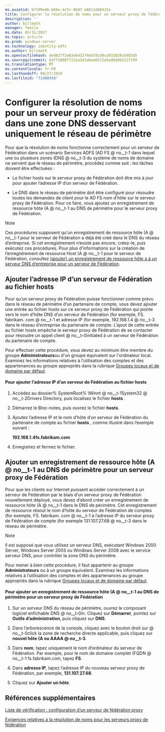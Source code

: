 ```yaml
---
ms.assetid: b7109e46-b66e-4c5c-8b87-a6611d68415a
title: Configurer la résolution de noms pour un serveur proxy de fédération dans une zone DNS desservant uniquement le réseau de périmètre
description: ''
author: billmath
manager: femila
ms.date: 05/31/2017
ms.topic: article
ms.prod: windows-server
ms.technology: identity-adfs
ms.author: billmath
ms.openlocfilehash: de4627f2e03e6432f4e678cd9ca932819cb483d5
ms.sourcegitcommit: 6aff3d88ff22ea141a6ea6572a5ad8dd6321f199
ms.translationtype: MT
ms.contentlocale: fr-FR
ms.lasthandoff: 09/27/2019
ms.locfileid: "71408438"
---
```

# <a name="configure-name-resolution-for-a-federation-server-proxy-in-a-dns-zone-that-serves-only-the-perimeter-network"></a>Configurer la résolution de noms pour un serveur proxy de fédération dans une zone DNS desservant uniquement le réseau de périmètre


Pour que la résolution de noms fonctionne correctement pour un serveur de Fédération dans un scénario Services ADFS \(AD FS @ no__t-1 dans lequel une ou plusieurs zones \(DNS @ no__t-3 du système de noms de domaine ne servent que le réseau de périmètre, procédez comme suit : les tâches doivent être effectuées :  
  
-   Le fichier hosts sur le serveur proxy de Fédération doit être mis à jour pour ajouter l’adresse IP d’un serveur de Fédération.  
  
-   Le DNS dans le réseau de périmètre doit être configuré pour résoudre toutes les demandes de client pour le AD FS nom d’hôte sur le serveur proxy de Fédération. Pour ce faire, vous ajoutez un enregistrement de ressource hôte \(A @ no__t-1 au DNS de périmètre pour le serveur proxy de Fédération.  
  
> [!NOTE]  
> Ces procédures supposent qu’un enregistrement de ressource hôte \(A @ no__t-1 pour le serveur de Fédération a déjà été créé dans le DNS du réseau d’entreprise. Si cet enregistrement n’existe pas encore, créez-le, puis exécutez ces procédures. Pour plus d’informations sur la création de l’enregistrement de ressource Host \(A @ no__t-1 pour le serveur de Fédération, consultez [ &#40;ajouter&#41; un enregistrement de ressource hôte a à un serveur DNS d’entreprise pour un serveur de Fédération](Add-a-Host--A--Resource-Record-to-Corporate-DNS-for-a-Federation-Server.md).  
  
## <a name="add-the-ip-address-of-a-federation-server-to-the-hosts-file"></a>Ajouter l’adresse IP d’un serveur de Fédération au fichier hosts  
Pour qu’un serveur proxy de Fédération puisse fonctionner comme prévu dans le réseau de périmètre d’un partenaire de compte, vous devez ajouter une entrée au fichier hosts sur ce serveur proxy de Fédération qui pointe vers le nom d’hôte DNS d’un serveur de Fédération \(for exemple, FS. fabrikam. com @ no__t-1 et adresse IP \(for exemple, 192.168.1.4 @ no__t-3 dans le réseau d’entreprise du partenaire de compte. L’ajout de cette entrée au fichier hosts empêche le serveur proxy de Fédération de se contacter pour résoudre un appel client @ no__t-0initiated à un serveur de Fédération du partenaire de compte.  
  
Pour effectuer cette procédure, vous devez au minimum être membre du groupe **Administrateurs**ou d'un groupe équivalent sur l'ordinateur local.  Examinez les informations relatives à l’utilisation des comptes et des appartenances au groupe appropriés dans la rubrique [Groupes locaux et de domaine par défaut](https://go.microsoft.com/fwlink/?LinkId=83477).   
  
#### <a name="to-add-the-ip-address-of-a-federation-server-to-the-hosts-file"></a>Pour ajouter l’adresse IP d’un serveur de Fédération au fichier hosts  
  
1.  Accédez au dossier% SystemRoot% \\Winnt @ no__t-1System32 @ no__t-2Drivers Directory, puis localisez le fichier **hosts** .  
  
2.  Démarrez le Bloc-notes, puis ouvrez le fichier **hosts**.  
  
3.  Ajoutez l’adresse IP et le nom d’hôte d’un serveur de Fédération du partenaire de compte au fichier **hosts** , comme illustré dans l’exemple suivant :  
  
    **192.168.1.4fs.fabrikam.com**  
  
4.  Enregistrez et fermez le fichier.  
  
## <a name="add-a-host-a-resource-record-to-perimeter-dns-for-a-federation-server-proxy"></a>Ajouter un enregistrement de ressource hôte \(A @ no__t-1 au DNS de périmètre pour un serveur proxy de Fédération  
Pour que les clients sur Internet puissent accéder correctement à un serveur de Fédération par le biais d’un serveur proxy de Fédération nouvellement déployé, vous devez d’abord créer un enregistrement de ressource hôte \(A @ no__t-1 dans le DNS de périmètre. Cet enregistrement de ressource résout le nom d’hôte du serveur de Fédération de comptes \(for exemple, FS. fabrikam. com @ no__t-1 à l’adresse IP du serveur proxy de Fédération de compte \(for exemple 131.107.27.68 @ no__t-3 dans le réseau de périmètre.  
  
> [!NOTE]  
> Il est supposé que vous utilisez un serveur DNS, exécutant Windows 2000 Server, Windows Server 2003 ou Windows Server 2008 avec le service serveur DNS, pour contrôler la zone DNS du périmètre.  
  
Pour mener à bien cette procédure, il faut appartenir au groupe **Administrateurs** ou à un groupe équivalent.  Examinez les informations relatives à l’utilisation des comptes et des appartenances au groupe appropriés dans la rubrique [Groupes locaux et de domaine par défaut](https://go.microsoft.com/fwlink/?LinkId=83477).   
  
#### <a name="to-add-a-host-a-resource-record-to-perimeter-dns-for-a-federation-server-proxy"></a>Pour ajouter un enregistrement de ressource hôte \(A @ no__t-1 au DNS de périmètre pour un serveur proxy de Fédération  
  
1.  Sur un serveur DNS du réseau de périmètre, ouvrez le composant logiciel enfichable DNS @ no__t-0in. Cliquez sur **Démarrer**, pointez sur **Outils d’administration**, puis cliquez sur **DNS**.  
  
2.  Dans l’arborescence de la console, cliquez avec le bouton droit sur @ no__t-0click la zone de recherche directe applicable, puis cliquez sur **nouvel hôte \(A ou AAAA @ no__t-3**.  
  
3.  Dans **nom**, tapez uniquement le nom d’ordinateur du serveur de Fédération. Par exemple, pour le nom de domaine complet \(FQDN @ no__t-1 fs.fabrikam.com, tapez **FS**.  
  
4.  Dans **adresse IP**, tapez l’adresse IP du nouveau serveur proxy de Fédération, par exemple, **131.107.27.68**.  
  
5.  Cliquez sur **Ajouter un hôte**.  
  
## <a name="additional-references"></a>Références supplémentaires  
[Liste de vérification : configuration d’un serveur de fédération proxy](Checklist--Setting-Up-a-Federation-Server-Proxy.md)  
  
[Exigences relatives à la résolution de noms pour les serveurs proxy de fédération](https://technet.microsoft.com/library/dd807055.aspx)  
  

